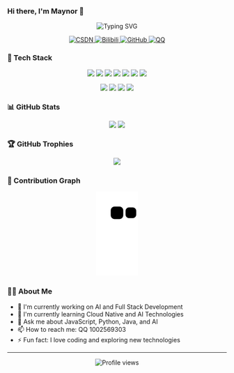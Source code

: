 ### Hi there, I'm Maynor 👋

<div align="center">
    <img src="https://readme-typing-svg.herokuapp.com?font=Fira+Code&pause=1000&color=36BCF7&width=435&lines=Full+Stack+Developer;AI+Technology+Enthusiast;Always+learning+new+things" alt="Typing SVG" />
</div>

<p align="center">
    <a href="https://blog.csdn.net/xianyu120">
        <img src="https://img.shields.io/badge/CSDN-博客-c32136?style=for-the-badge" alt="CSDN" />
    </a>
    <a href="https://space.bilibili.com/399102586">
        <img src="https://img.shields.io/badge/Bilibili-B站-ff69b4?style=for-the-badge" alt="Bilibili" />
    </a>
    <a href="https://github.com/xianyu110">
        <img src="https://img.shields.io/badge/GitHub-Profile-brightgreen?style=for-the-badge&logo=github" alt="GitHub" />
    </a>
    <a href="#QQ">
        <img src="https://img.shields.io/badge/QQ-1002569303-0099ff?style=for-the-badge&logo=tencentqq" alt="QQ" />
    </a>
</p>

### 🌈 Tech Stack

<p align="center">
    <img src="https://img.shields.io/badge/-JavaScript-F7DF1E?style=for-the-badge&logo=javascript&logoColor=black" />
    <img src="https://img.shields.io/badge/-TypeScript-3178C6?style=for-the-badge&logo=typescript&logoColor=white" />
    <img src="https://img.shields.io/badge/-React-61DAFB?style=for-the-badge&logo=react&logoColor=black" />
    <img src="https://img.shields.io/badge/-Vue.js-4FC08D?style=for-the-badge&logo=vue.js&logoColor=white" />
    <img src="https://img.shields.io/badge/-Node.js-339933?style=for-the-badge&logo=node.js&logoColor=white" />
    <img src="https://img.shields.io/badge/-Python-3776AB?style=for-the-badge&logo=python&logoColor=white" />
    <img src="https://img.shields.io/badge/-Java-007396?style=for-the-badge&logo=java&logoColor=white" />
</p>

<p align="center">
    <img src="https://img.shields.io/badge/-Spring-6DB33F?style=for-the-badge&logo=spring&logoColor=white" />
    <img src="https://img.shields.io/badge/-Docker-2496ED?style=for-the-badge&logo=docker&logoColor=white" />
    <img src="https://img.shields.io/badge/-MySQL-4479A1?style=for-the-badge&logo=mysql&logoColor=white" />
    <img src="https://img.shields.io/badge/-Git-F05032?style=for-the-badge&logo=git&logoColor=white" />
</p>

### 📊 GitHub Stats

<div align="center">
    <img height="180em" src="https://github-readme-stats.vercel.app/api?username=xianyu110&show_icons=true&theme=tokyonight&include_all_commits=true&count_private=true&border_radius=15" />
    <img height="180em" src="https://github-readme-stats.vercel.app/api/top-langs/?username=xianyu110&layout=compact&theme=tokyonight&border_radius=15" />
</div>

### 🏆 GitHub Trophies

<div align="center">
    <img src="https://github-profile-trophy.vercel.app/?username=xianyu110&theme=algolia&no-frame=true&margin-w=15" />
</div>

### 🌟 Contribution Graph

<div align="center">
    <img src="https://github.com/xianyu110/xianyu110/blob/output/github-contribution-grid-snake.svg" />
</div>

### 👨‍💻 About Me

- 🔭 I'm currently working on AI and Full Stack Development
- 🌱 I'm currently learning Cloud Native and AI Technologies
- 💬 Ask me about JavaScript, Python, Java, and AI
- 📫 How to reach me: QQ 1002569303
- ⚡ Fun fact: I love coding and exploring new technologies

---

<div align="center">
    <img src="https://komarev.com/ghpvc/?username=xianyu110&color=brightgreen&style=for-the-badge" alt="Profile views" />
</div>
